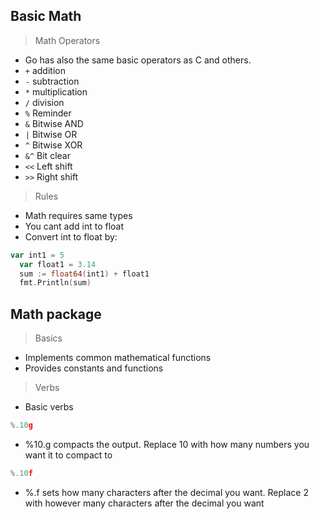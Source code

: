 ## Basic Math

> Math Operators   

  * Go has also the same basic operators as C and others.
  * ```+``` addition
  * ```-``` subtraction
  * ```*``` multiplication
  * ```/``` division
  * ```%``` Reminder
  * ```&``` Bitwise AND
  * ```|``` Bitwise OR
  * ```^``` Bitwise XOR
  * ```&^``` Bit clear
  * ```<<``` Left shift
  * ```>>``` Right shift

> Rules

  * Math requires same types
  * You cant add int to float
  * Convert int to float by:
  ```go
  var int1 = 5
	var float1 = 3.14
	sum := float64(int1) + float1
	fmt.Println(sum)
  ```
## Math package

> Basics

  * Implements common mathematical functions
  * Provides constants and functions  

> Verbs  

* Basic verbs     
```go
%.10g
```
* %10.g compacts the output. Replace 10 with how many numbers you want it to compact to
```go
%.10f
```
* %.f sets how many characters after the decimal you want. Replace 2 with however many characters after the decimal you want
